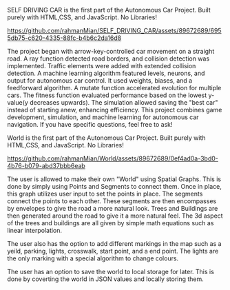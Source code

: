          
             
SELF DRIVING CAR is the first part of the Autonomous Car Project. Built purely with HTML,CSS, and JavaScript. No Libraries!
              
https://github.com/rahmanMian/SELF_DRIVING_CAR/assets/89672689/6955db75-c620-4335-88fc-b4b6c2da16d8

The project began with arrow-key-controlled car movement on a straight road. A ray function detected road borders, and collision detection was implemented. Traffic elements were added with extended collision detection. A machine learning algorithm featured levels, neurons, and output for autonomous car control. It used weights, biases, and a feedforward algorithm. A mutate function accelerated evolution for multiple cars. The fitness function evaluated performance based on the lowest y-value(y decreases upwards). The simulation allowed saving the "best car" instead of starting anew, enhancing efficiency. This project combines game development, simulation, and machine learning for autonomous car navigation. If you have specific questions, feel free to ask!





World is the first part of the Autonomous Car Project. Built purely with HTML,CSS, and JavaScript. No Libraries!
       
https://github.com/rahmanMian/World/assets/89672689/0ef4ad0a-3bd0-4b76-b079-abd37bbb6eab

The user is allowed to make their own "World" using Spatial Graphs. This is done by simply using Points and Segments to connect them.
Once in place, this graph utilizes user input to set the points in place. The segments connect the points to each other. These segments are
then encompasses by envelopes to give the road a more natural look. Trees and Buildings are then generated around the road to give it a more
natural feel. The 3d aspect of the trees and buildings are all given by simple math equations such as linear interpolation.

The user also has the option to add different markings in the map such as a yeild, parking, lights, crosswalk, start point, and a end point. 
The lights are the only marking with a special algorithm to change colours.

The user has an option to save the world to local storage for later. This is done by coverting the world in JSON values and locally storing them.









